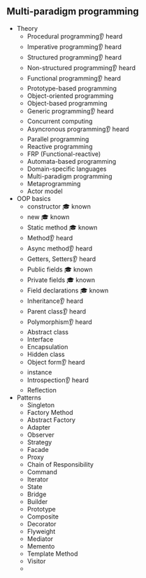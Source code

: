 ## Multi-paradigm programming

- Theory
  - Procedural programming👂 heard
  - Imperative programming👂 heard
  - Structured programming👂 heard
  - Non-structured programming👂 heard
  - Functional programming👂 heard
  - Prototype-based programming
  - Object-oriented programming
  - Object-based programming
  - Generic programming👂 heard
  - Concurrent computing
  - Asyncronous programming👂 heard
  - Parallel programming
  - Reactive programming
  - FRP (Functional-reactive)
  - Automata-based programming
  - Domain-specific languages
  - Multi-paradigm programming
  - Metaprogramming
  - Actor model
- OOP basics
  - constructor 🎓 known
  - new 🎓 known
  - Static method 🎓 known
  - Method👂 heard
  - Async method👂 heard
  - Getters, Setters👂 heard
  - Public fields 🎓 known
  - Private fields 🎓 known
  - Field declarations 🎓 known
  - Inheritance👂 heard
  - Parent class👂 heard
  - Polymorphism👂 heard
  - Abstract class
  - Interface
  - Encapsulation
  - Hidden class
  - Object form👂 heard
  - instance
  - Introspection👂 heard
  - Reflection
- Patterns
  - Singleton
  - Factory Method
  - Abstract Factory
  - Adapter
  - Observer
  - Strategy
  - Facade
  - Proxy
  - Chain of Responsibility
  - Command
  - Iterator
  - State
  - Bridge
  - Builder
  - Prototype
  - Composite
  - Decorator
  - Flyweight
  - Mediator
  - Memento
  - Template Method
  - Visitor
  - 
